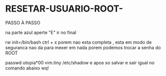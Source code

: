 # RESETAR-USUARIO-ROOT-

PASSO À PASSO

na parte azul aperte "E" ir no final

rw init=/bin/bash ctrl + x porem nao esta completa , esta em modo de seguranca nao da para mexer em nada porem podemos trocar a senha do ROOT

passwd utopia*00 vim.tiny /etc/shadow e apos so salvar e sair igual no comando abaixo wq!
